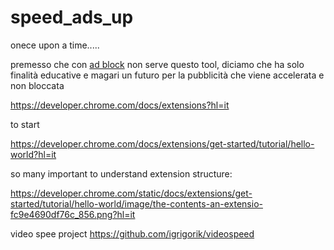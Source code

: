 # speed_ads_up






onece upon a time.....

premesso che con [ad block](https://getadblock.com/it/)
non serve questo tool, diciamo che ha solo finalità educative e magari un futuro per la pubblicità che viene  accelerata e non bloccata



https://developer.chrome.com/docs/extensions?hl=it


to start

https://developer.chrome.com/docs/extensions/get-started/tutorial/hello-world?hl=it


so many important to understand extension structure:

https://developer.chrome.com/static/docs/extensions/get-started/tutorial/hello-world/image/the-contents-an-extensio-fc9e4690df76c_856.png?hl=it





video spee project
https://github.com/igrigorik/videospeed
